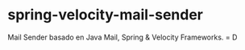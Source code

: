 spring-velocity-mail-sender
===========================

Mail Sender basado en Java Mail, Spring &amp; Velocity Frameworks.  = D
